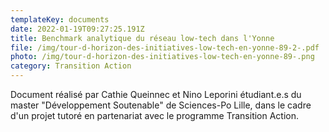 ```yaml
---
templateKey: documents
date: 2022-01-19T09:27:25.191Z
title: Benchmark analytique du réseau low-tech dans l'Yonne
file: /img/tour-d-horizon-des-initiatives-low-tech-en-yonne-89-2-.pdf
photo: /img/tour-d-horizon-des-initiatives-low-tech-en-yonne-89-.png
category: Transition Action
---
```

Document réalisé par Cathie Queinnec et Nino Leporini étudiant.e.s du master "Développement Soutenable" de Sciences-Po Lille, dans le cadre d'un projet tutoré en partenariat avec le programme Transition Action.